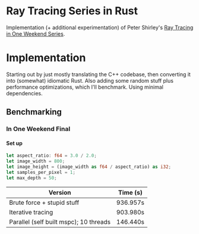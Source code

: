 # Ray Tracing Series in Rust

Implementation (+ additional experimentation) of Peter Shirley's [Ray Tracing in One Weekend Series](https://raytracing.github.io/).

# Implementation

Starting out by just mostly translating the C++ codebase, then converting it into (somewhat) idiomatic Rust.
Also adding some random stuff plus performance optimizations, which I'll benchmark.
Using minimal dependencies.

## Benchmarking
### In One Weekend Final
#### Set up
```Rust
let aspect_ratio: f64 = 3.0 / 2.0;
let image_width = 800;
let image_height = (image_width as f64 / aspect_ratio) as i32;
let samples_per_pixel = 1;
let max_depth = 50;
```
| Version                    | Time (s) |
|----------------------------|----------|
| Brute force + stupid stuff | 936.957s |
| Iterative tracing          | 903.980s |
| Parallel (self built mspc); 10 threads | 146.440s |

